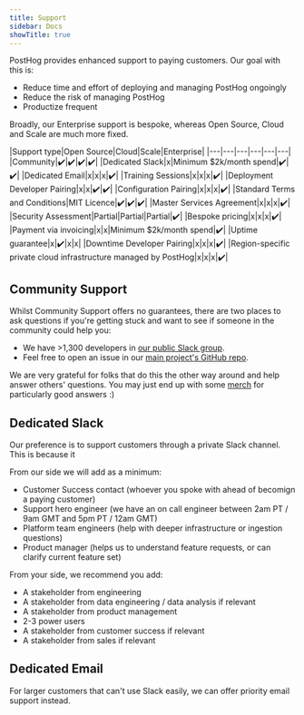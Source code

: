 ```yaml
---
title: Support
sidebar: Docs
showTitle: true
---
```


PostHog provides enhanced support to paying customers. Our goal with this is:

* Reduce time and effort of deploying and managing PostHog ongoingly
* Reduce the risk of managing PostHog
* Productize frequent

Broadly, our Enterprise support is bespoke, whereas Open Source, Cloud and Scale are much more fixed.

|Support type|Open Source|Cloud|Scale|Enterprise|
|---|---|---|---|---|---|
|Community|✔️|✔️|✔️|✔️|
|Dedicated Slack|x|Minimum $2k/month spend|✔️|✔️|
|Dedicated Email|x|x|x|✔️|
|Training Sessions|x|x|x|✔️|
|Deployment Developer Pairing|x|x|✔️|✔️|
|Configuration Pairing|x|x|x|✔️|
|Standard Terms and Conditions|MIT Licence|✔️|✔️|✔️|
|Master Services Agreement|x|x|x|✔️|
|Security Assessment|Partial|Partial|Partial|✔️|
|Bespoke pricing|x|x|x|✔️|
|Payment via invoicing|x|x|Minimum $2k/month spend|✔️|
|Uptime guarantee|x|✔️|x|x|
|Downtime Developer Pairing|x|x|x|✔️|
|Region-specific private cloud infrastructure managed by PostHog|x|x|x|✔️|

## Community Support

Whilst Community Support offers no guarantees, there are two places to ask questions if you're getting stuck and want to see if someone in the community could help you:

* We have >1,300 developers in [our public Slack group](../slack).
* Feel free to open an issue in our [main project's GitHub repo](https://github.com/posthog/posthog).

We are very grateful for folks that do this the other way around and help answer others' questions. You may just end up with some [merch](https://merch.posthog.com/) for particularly good answers :)

## Dedicated Slack

Our preference is to support customers through a private Slack channel. This is because it

From our side we will add as a minimum:

* Customer Success contact (whoever you spoke with ahead of becomign a paying customer)
* Support hero engineer (we have an on call engineer between 2am PT / 9am GMT and 5pm PT / 12am GMT)
* Platform team engineers (help with deeper infrastructure or ingestion questions)
* Product manager (helps us to understand feature requests, or can clarify current feature set)

From your side, we recommend you add:

* A stakeholder from engineering
* A stakeholder from data engineering / data analysis if relevant
* A stakeholder from product management
* 2-3 power users
* A stakeholder from customer success if relevant
* A stakeholder from sales if relevant

## Dedicated Email

For larger customers that can't use Slack easily, we can offer priority email support instead. 

## 